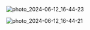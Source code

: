 ![photo_2024-06-12_16-44-23](https://github.com/TINKERER11/tg_bot_final_project/assets/128032974/1c8c6a1f-b631-4e72-8acb-c820109f5f85)

![photo_2024-06-12_16-44-21](https://github.com/TINKERER11/tg_bot_final_project/assets/128032974/a35e6823-4081-45d8-a3ad-546d7c96ec27)
